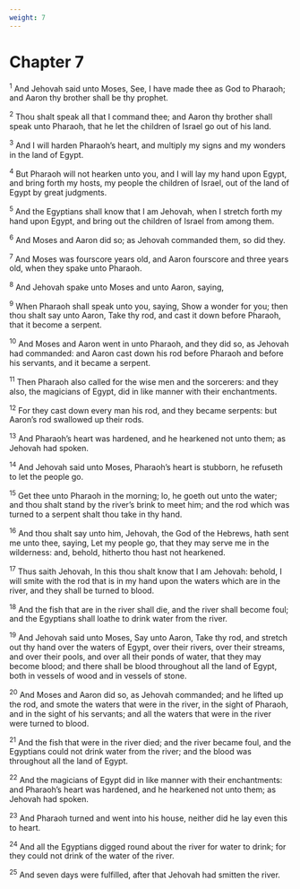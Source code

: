 ```yaml
---
weight: 7
---
```


# Chapter 7

<sup>1</sup> And Jehovah said unto Moses, See, I have made thee as God to Pharaoh; and Aaron thy brother shall be thy prophet. 

<sup>2</sup> Thou shalt speak all that I command thee; and Aaron thy brother shall speak unto Pharaoh, that he let the children of Israel go out of his land. 

<sup>3</sup> And I will harden Pharaoh’s heart, and multiply my signs and my wonders in the land of Egypt. 

<sup>4</sup> But Pharaoh will not hearken unto you, and I will lay my hand upon Egypt, and bring forth my hosts, my people the children of Israel, out of the land of Egypt by great judgments. 

<sup>5</sup> And the Egyptians shall know that I am Jehovah, when I stretch forth my hand upon Egypt, and bring out the children of Israel from among them. 

<sup>6</sup> And Moses and Aaron did so; as Jehovah commanded them, so did they. 

<sup>7</sup> And Moses was fourscore years old, and Aaron fourscore and three years old, when they spake unto Pharaoh. 

<sup>8</sup> And Jehovah spake unto Moses and unto Aaron, saying, 

<sup>9</sup> When Pharaoh shall speak unto you, saying, Show a wonder for you; then thou shalt say unto Aaron, Take thy rod, and cast it down before Pharaoh, that it become a serpent. 

<sup>10</sup> And Moses and Aaron went in unto Pharaoh, and they did so, as Jehovah had commanded: and Aaron cast down his rod before Pharaoh and before his servants, and it became a serpent. 

<sup>11</sup> Then Pharaoh also called for the wise men and the sorcerers: and they also, the magicians of Egypt, did in like manner with their enchantments. 

<sup>12</sup> For they cast down every man his rod, and they became serpents: but Aaron’s rod swallowed up their rods. 

<sup>13</sup> And Pharaoh’s heart was hardened, and he hearkened not unto them; as Jehovah had spoken. 

<sup>14</sup> And Jehovah said unto Moses, Pharaoh’s heart is stubborn, he refuseth to let the people go. 

<sup>15</sup> Get thee unto Pharaoh in the morning; lo, he goeth out unto the water; and thou shalt stand by the river’s brink to meet him; and the rod which was turned to a serpent shalt thou take in thy hand. 

<sup>16</sup> And thou shalt say unto him, Jehovah, the God of the Hebrews, hath sent me unto thee, saying, Let my people go, that they may serve me in the wilderness: and, behold, hitherto thou hast not hearkened. 

<sup>17</sup> Thus saith Jehovah, In this thou shalt know that I am Jehovah: behold, I will smite with the rod that is in my hand upon the waters which are in the river, and they shall be turned to blood. 

<sup>18</sup> And the fish that are in the river shall die, and the river shall become foul; and the Egyptians shall loathe to drink water from the river. 

<sup>19</sup> And Jehovah said unto Moses, Say unto Aaron, Take thy rod, and stretch out thy hand over the waters of Egypt, over their rivers, over their streams, and over their pools, and over all their ponds of water, that they may become blood; and there shall be blood throughout all the land of Egypt, both in vessels of wood and in vessels of stone. 

<sup>20</sup> And Moses and Aaron did so, as Jehovah commanded; and he lifted up the rod, and smote the waters that were in the river, in the sight of Pharaoh, and in the sight of his servants; and all the waters that were in the river were turned to blood. 

<sup>21</sup> And the fish that were in the river died; and the river became foul, and the Egyptians could not drink water from the river; and the blood was throughout all the land of Egypt. 

<sup>22</sup> And the magicians of Egypt did in like manner with their enchantments: and Pharaoh’s heart was hardened, and he hearkened not unto them; as Jehovah had spoken. 

<sup>23</sup> And Pharaoh turned and went into his house, neither did he lay even this to heart. 

<sup>24</sup> And all the Egyptians digged round about the river for water to drink; for they could not drink of the water of the river. 

<sup>25</sup> And seven days were fulfilled, after that Jehovah had smitten the river. 


